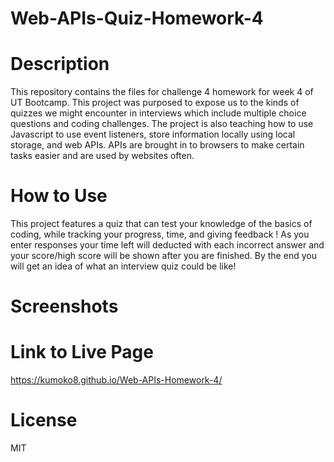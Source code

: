# Web-APIs-Quiz-Homework-4

# Description

This repository contains the files for challenge 4 homework for week 4 of UT Bootcamp. This project was purposed to expose us to the kinds of quizzes we might encounter in interviews which include multiple choice questions and coding challenges. 
The project is also teaching how to use Javascript to use event listeners, store information locally using local storage, and web APIs. APIs are brought in to browsers to make certain tasks easier and are used by websites often.

# How to Use
This project features a quiz that can test your knowledge of the basics of coding, while tracking your progress, time, and giving feedback ! As you enter responses your time left will deducted with each incorrect answer and your score/high score will be shown after you are finished. By the end you will get an idea of what an interview quiz could be like!

# Screenshots





# Link to Live Page
https://kumoko8.github.io/Web-APIs-Homework-4/

# License

MIT
